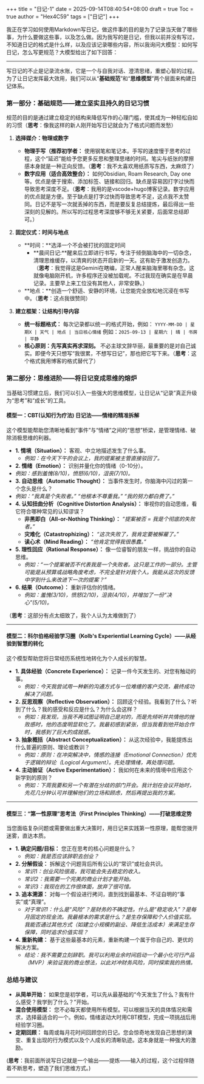 +++
title = "日记-1"
date = 2025-09-14T08:40:54+08:00
draft = true
Toc = true
author = "Hex4C59"
tags = ["日记"]
+++

我正在学习如何使用Markdown写日记，做这件事的目的是为了记录当天做了哪些事，为什么要做这些事，以及怎么做。因为我写的是日记，但我以前并没有写过，不知道日记的格式是什么样，以及应该记录哪些内容，所以我询问大模型：如何写日记，怎么写更规范？大模型给出了如下回答：

---

写日记的不止是记录流水账，它是一个与自我对话、澄清思绪，重塑心智的过程。为了让日记发挥最大效用，我们可以从“**基础规范**”和“**思维模型**”两个层面来构建日记体系。

### 第一部分：基础规范——建立坚实且持久的日记习惯

规范的目的是通过建立稳定的结构来降低写作的心理门槛，使其成为一种轻松自如的习惯（**思考**：像我这样的新人刚开始写日记就会为了格式问题而发愁）

1. **选择媒介：物理或数字**
    * **物理手写（推荐初学者：** 使用钢笔和笔记本。手写的速度慢于思考的过程，这个“延迟”能给予您更多反思和整理思绪的时间。笔尖与纸张的摩擦感本身就是一种正向反馈。（**思考**：我不太喜欢用纸质写东西，太麻烦了）
    * **数字应用（适合高效整合）：** 如何Obsidian, Roam Research, Day one等。优点是便于搜索、添加标签、链接和回归。缺点是容易因打字过快而导致思考深度不足。（**思考**：我用的是vscode+hugo博客记录。数字应用的优点就是方便。至于缺点是打字过快而导致思考不足，这点我不太赞同。日记不是写一次就丢掉的东西，而是要反复总结提炼，最后得出一些深刻的见解的。所以写的过程思考深度够不够无关紧要，后面常总结即可。）

2. **固定仪式：时间与地点**
    * **时间：**选泽一个不会被打扰的固定时间
        * **晨间日记:**醒来后立即进行书写，专注于倾倒脑海中的一切杂念，清理思维缓存，以清爽的状态开启新的一天。这有助于激发创造力。（**思考**：我觉得这是Gemini在瞎编，正常人醒来脑海里哪有杂念。这就像电脑刚开机，许多程序还没被加载呢。不过我现在确实是在早晨记录。主要早上来工位没有其他人，非常安静。）
    * **地点：**创造一个舒适、安静的环境，让您能完全放松地沉浸在书写中。（**思考**：这点我很赞同）

3. **建立框架：让结构引导内容**
    * **统一标题格式：** 每次记录都以统一的格式开始，例如：
        `YYYY-MM-DD | 星期X | 天气 | 地点 | 当日核心情绪`
        例如：`2025-09-13 | 星期六 | 晴 | 书房 | 平静`
    * **核心原则：先写真实再求深刻。** 不必主球文辞华丽，最重要的是对自己诚实。即便今天只想写“我很累，不想写日记”，那也把它写下来。（**思考**：这个格式我用博客的格式替代了）
  
### 第二部分：思维进阶——将日记变成思维的熔炉

当基础习惯建立后，我们可以引入一些强大的思维模型，让日记从“记录”真正升级为“思考”和“成长”的工具。

#### 模型一：CBT(认知行为疗法) 日记法——情绪的精准拆解

这个模型能帮助您清晰地看到“事件”与“情绪”之间的“思想”桥梁，是管理情绪、破除消极思维的利器。

* **1. 情境（Situation）：** 客观、中立地描述发生了什么事。
  * *例如：在今天下午的会议上，我的提案被主管直接驳回了。*
* **2. 情绪（Emotion）：** 识别并量化你的情绪（0-10分）。
* *例如：感到羞愧(8/10)，愤怒(6/10)，沮丧(7/10)。*
* **3. 自动思维（Automatic Thought）：** 当事件发生时，你脑海中闪过的第一个念头是什么？
* *例如：“我真是个失败者。” “他根本不尊重我。” “我的努力都白费了。”*
* **4. 认知扭曲分析（Cognitive Distortion Analysis）：** 审视你的自动思维，看它符合哪种常见的认知谬误？
  * **非黑即白（All-or-Nothing Thinking）：** *“提案被否 = 我是个彻底的失败者。”*
  * **灾难化（Catastrophizing）：** *“这次失败了，我肯定要被解雇了。”*
  * **读心术（Mind Reading）：** *“他肯定觉得我很愚蠢。”*
* **5. 理性回应（Rational Response）：** 像一位睿智的朋友一样，挑战你的自动思维。
  * *例如：“一个提案被否不代表我是一个失败者。这只是工作的一部分。主管可能是从预算或战略角度考虑，不完全是针对我个人。我能从这次的反馈中学到什么来改进下一次的提案？”*
* **6. 结果（Outcome）：** 重新评估你的情绪。
  * *例如：羞愧(3/10)，愤怒(2/10)，沮丧(4/10)，并增加了一份“决心”(5/10)。*

（**思考**：这部分有点太细致了，我个人认为太难做到了）

---

#### 模型二：科尔伯格经验学习圈（Kolb's Experiential Learning Cycle）——从经验到智慧的转化

这个模型帮助您将日常经历系统性地转化为个人成长的智慧。

* **1. 具体经验（Concrete Experience）：** 记录一件今天发生的、对您有触动的事。
  * *例如：今天我尝试用一种新的沟通方式与一位难缠的客户交流，最终成功解决了问题。*
* **2. 反思观察（Reflective Observation）：** 回顾这个经验。我看到了什么？听到了什么？我的感受和反应是什么？为什么会这样？
  * *例如：我发现，当我不再试图证明自己是对的，而是先倾听并共情他的挫败感时，他的态度明显软化了。我最初感到紧张，但当我看到他开始合作时，我感到了巨大的成就感。*
* **3. 抽象概括（Abstract Conceptualization）：** 从这次经验中，我能提炼出什么普遍的原则、理论或教训？
  * *例如：原则：在冲突解决中，情感的连接（Emotional Connection）优先于逻辑的辩论（Logical Argument）。先处理情绪，再处理问题。*
* **4. 主动验证（Active Experimentation）：** 我如何在未来的情境中应用这个新学到的原则？
  * *例如：下周我要和另一个有潜在分歧的部门开会。我计划在会议开始时，先花几分钟认可并理解他们的立场和顾虑，然后再提出我的方案。*

---

#### 模型三：“第一性原理”思考法（First Principles Thinking）——打破思维定势

当您面临复杂问题或需要做出重大决策时，用日记来实践第一性原理，能帮您拨开迷雾，直达本质。

* **1. 确定问题/目标：** 您正在思考的核心问题是什么？
  * *例如：我是否应该辞职去创业？*
* **2. 分解假设：** 拆解这个问题背后所有公认的“常识”或社会共识。
  * *常识1：创业风险很高，我可能会失去稳定的收入。*
  * *常识2：我需要一个完美的商业计划才能开始。*
  * *常识3：我现在的工作很体面，放弃了很可惜。*
* **3. 追本溯源：** 对每一个假设进行拷问，直到找到最基本、不证自明的“事实”或“真理”。
  * *对于常识1：什么是“风险”？是财务的不确定性。什么是“稳定收入”？是每月固定的现金流。我最根本的需求是什么？是生存保障和个人价值实现。我能否通过其他方式（如建立小规模的副业、降低生活成本）来满足生存保障，同时追求价值实现？*
* **4. 重新构建：** 基于这些最基本的元素，重新构建一个属于你自己的、更优的解决方案。
  * *结论：我不需要立刻辞职。我可以利用业余时间启动一个最小化可行产品（MVP）来验证我的商业想法，以此对冲财务风险，同时探索我的热情。*

### 总结与建议

* **从简单开始：** 如果您是初学者，可以先从最基础的“今天发生了什么？我有什么感受？我学到了什么？”开始。
* **混合使用模型：** 您不必每天都使用所有模型。可以根据当天的具体情况和需求，选择最适合的一个。例如，情绪波动大时用CBT模型，完成一项挑战后用经验学习圈。
* **定期回顾：** 每周或每月花时间回顾您的日记。您会惊奇地发现自己思想的演变、重复出现的行为模式以及个人成长的清晰轨迹。这本身就是一种强大的激励。

(**思考**：我前面所说写日记就是一个输出——提炼——输入的过程，这个过程伴随着不断思考，塑造了我们思维方式。)

---
